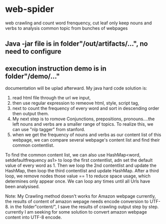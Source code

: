 # web-spider
web crawling and count word frenquency, cut leaf only keep nouns and verbs to analysis common topic from bunches of webpages

## Java -jar file is in folder"/out/artifacts/...", no need to configure
## execution instruction demo is in folder"/demo/..."

documentation will be uplad afterward.
My java hard code solution is:
1.  read html file through the url we input,
2.  then use regular expression to remeove html, style, script tag, 
3.  next to count the frequency of every word and sort in descending order then output them.
4.  My next step is to romove Conjunctions, prepositions, pronouns....the left nouns and verbs are a smaller range of topics.
To realize this, we can use "nlp tagger" from stanford.
5.  when we get the frequency of nouns and verbs as our content list of this webpage, we can compare several webpage's content list and find their common contentlist.

To find the common content list, we can also use HashMap<word, setdefaultfrequency as1> to loop the first contentlist, adn set the default value of every word as 1.
Then we loop the 2nd contentlist and update the HashMap, then loop the third contentlist and update HashMap.
After a third loop, we remove nodes those value == 1 to reduce space usage, which determines only appear once.
We can loop any times until all Urls have been analysised.

Note:
My Crawling method doesn't works for Amazon webpage currently, the results of content of amazon wepage needs encode conversion to UTF-8.
in the folder"content/", I save the results of crawling output step by step.
currently I am seeking for some solution to convert amazon webpage content into UTF-8 encode.
